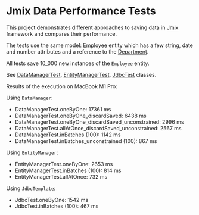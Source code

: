 # Jmix Data Performance Tests

This project demonstrates different approaches to saving data in [Jmix](https://jmix.io) framework and compares their performance.

The tests use the same model: [Employee](src/main/java/com/company/demo/entity/Employee.java) entity which has a few string, date and number attributes and a reference to the [Department](src/main/java/com/company/demo/entity/Department.java).

All tests save 10_000 new instances of the `Employee` entity.

See [DataManagerTest](src/test/java/com/company/demo/DataManagerTest.java), [EntityManagerTest](src/test/java/com/company/demo/EntityManagerTest.java), [JdbcTest](src/test/java/com/company/demo/JdbcTest.java) classes.

Results of the execution on MacBook M1 Pro:

Using `DataManager`:

- DataManagerTest.oneByOne: 17361 ms
- DataManagerTest.oneByOne_discardSaved: 6438 ms
- DataManagerTest.oneByOne_discardSaved_unconstrained: 2996 ms
- DataManagerTest.allAtOnce_discardSaved_unconstrained: 2567 ms
- DataManagerTest.inBatches (100): 1142 ms
- DataManagerTest.inBatches_unconstrained (100): 867 ms

Using `EntityManager`:

- EntityManagerTest.oneByOne: 2653 ms
- EntityManagerTest.inBatches (100): 814 ms
- EntityManagerTest.allAtOnce: 732 ms

Using `JdbcTemplate`:

- JdbcTest.oneByOne: 1542 ms
- JdbcTest.inBatches (100): 467 ms
